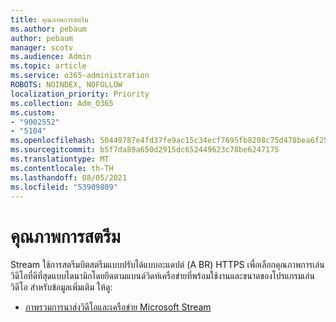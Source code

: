 ```yaml
---
title: คุณภาพการสตรีม
ms.author: pebaum
author: pebaum
manager: scotv
ms.audience: Admin
ms.topic: article
ms.service: o365-administration
ROBOTS: NOINDEX, NOFOLLOW
localization_priority: Priority
ms.collection: Adm_O365
ms.custom:
- "9002552"
- "5104"
ms.openlocfilehash: 50449787e4fd37fe9ac15c34ecf7695fb8208c75d478bea6f25af3787063083b
ms.sourcegitcommit: b5f7da89a650d2915dc652449623c78be6247175
ms.translationtype: MT
ms.contentlocale: th-TH
ms.lasthandoff: 08/05/2021
ms.locfileid: "53909809"
---
```

# <a name="stream-quality"></a>คุณภาพการสตรีม

Stream ใช้การสตรีมบิตสตรีมแบบปรับได้แบบอะแดปต์ (A BR) HTTPS เพื่อเลือกคุณภาพการเล่นวิดีโอที่ดีที่สุดแบบไดนามิกโดยยึดตามแบนด์วิดท์เครือข่ายที่พร้อมใช้งานและขนาดของโปรแกรมเล่นวิดีโอ สำหรับข้อมูลเพิ่มเติม ให้ดู:

- [ภาพรวมการนาส่งวิดีโอและเครือข่าย Microsoft Stream](https://docs.microsoft.com/stream/network-overview)
